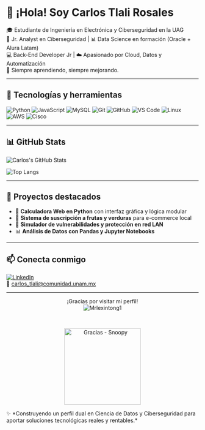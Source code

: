 # 👋 ¡Hola! Soy Carlos Tlali Rosales

🎓 Estudiante de Ingeniería en Electrónica y Ciberseguridad en la UAG  
🔐 Jr. Analyst en Ciberseguridad | 📊 Data Science en formación (Oracle + Alura Latam)  
💻 Back-End Developer Jr | ☁️ Apasionado por Cloud, Datos y Automatización  
🌱 Siempre aprendiendo, siempre mejorando.

---

## 🚀 Tecnologías y herramientas
![Python](https://img.shields.io/badge/-Python-05122A?style=flat&logo=python)
![JavaScript](https://img.shields.io/badge/-JavaScript-05122A?style=flat&logo=javascript)
![MySQL](https://img.shields.io/badge/-MySQL-05122A?style=flat&logo=mysql)
![Git](https://img.shields.io/badge/-Git-05122A?style=flat&logo=git)
![GitHub](https://img.shields.io/badge/-GitHub-05122A?style=flat&logo=github)
![VS Code](https://img.shields.io/badge/-VS%20Code-05122A?style=flat&logo=visual-studio-code)
![Linux](https://img.shields.io/badge/-Linux-05122A?style=flat&logo=linux)
![AWS](https://img.shields.io/badge/-AWS-05122A?style=flat&logo=amazon-aws)
![Cisco](https://img.shields.io/badge/-Cisco-05122A?style=flat&logo=cisco)

---

## 📊 GitHub Stats
![Carlos's GitHub Stats](https://github-readme-stats.vercel.app/api?username=Mrlexintong1&show_icons=true&theme=radical)

![Top Langs](https://github-readme-stats.vercel.app/api/top-langs/?username=Mrlexintong1&layout=compact&theme=radical)

---

## 📌 Proyectos destacados

- 🔢 **Calculadora Web en Python** con interfaz gráfica y lógica modular
- 🌱 **Sistema de suscripción a frutas y verduras** para e-commerce local
- 🔐 **Simulador de vulnerabilidades y protección en red LAN**
- 📊 **Análisis de Datos con Pandas y Jupyter Notebooks**

---

## 📫 Conecta conmigo

[![LinkedIn](https://img.shields.io/badge/-LinkedIn-0A66C2?style=flat&logo=linkedin&logoColor=white)](https://www.linkedin.com/in/carlostlali/)  
📧 carlos_tlali@comunidad.unam.mx

---
<p align="center">
      ¡Gracias por visitar mi perfil!<br>
  <img src="https://komarev.com/ghpvc/?username=Mrlexintong1&label=Profile%20views&color=0e75b6&style=flat" alt="Mrlexintong1" />
</p>

<br>

<p align="center">
  <img src="https://media.giphy.com/media/pe6zrwJSYToti/giphy.gif" width="200px" alt="Gracias - Snoopy" />
</p>
✨ *Construyendo un perfil dual en Ciencia de Datos y Ciberseguridad para aportar soluciones tecnológicas reales y rentables.*


